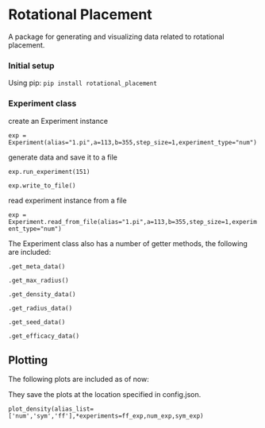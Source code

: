 # Rotational Placement

A package for generating and visualizing data related to rotational placement.

### Initial setup
Using pip: `pip install rotational_placement`

### Experiment class

create an Experiment instance

`exp = Experiment(alias="1.pi",a=113,b=355,step_size=1,experiment_type="num")`

generate data and save it to a file

`exp.run_experiment(151)`

`exp.write_to_file()`

read experiment instance from a file

`exp = Experiment.read_from_file(alias="1.pi",a=113,b=355,step_size=1,experiment_type="num")`

The Experiment class also has a number of getter methods, the following are included: 

`.get_meta_data()`

`.get_max_radius()`

`.get_density_data()`

`.get_radius_data()`

`.get_seed_data()`

`.get_efficacy_data()`

## Plotting

The following plots are included as of now: 

They save the plots at the location specified in config.json.

`plot_density(alias_list=['num','sym','ff'],*experiments=ff_exp,num_exp,sym_exp)`

